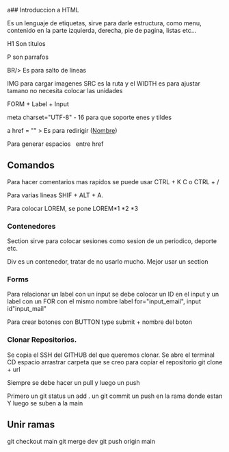 a## Introduccion a HTML

Es un lenguaje de etiquetas, sirve para darle estructura, como menu, contenido en la parte izquierda, derecha, pie de pagina, listas etc...

H1 Son titulos

P son parrafos

BR/> Es para salto de lineas

IMG para cargar imagenes SRC es la ruta y el WIDTH es para ajustar tamano no necesita colocar las unidades

FORM + Label + Input

meta charset="UTF-8" - 16 para que soporte enes y tildes

a href = "" > Es para redirigir 
(<a href ="">Nombre</a>)

Para generar espacios &nbsp; entre href
## Comandos

Para hacer comentarios mas rapidos se puede usar CTRL + K C o CTRL + /

Para varias lineas SHIF + ALT + A.

Para colocar LOREM, se pone LOREM*1 *2 *3

### Contenedores 

Section sirve para colocar sesiones como sesion de un periodico, deporte etc.

Div es un contenedor, tratar de no usarlo mucho. Mejor usar un section


### Forms

Para relacionar un label con un input se debe colocar un ID en el input y un label con un FOR con el mismo nombre label for="input_email", input id"input_mail"

Para crear botones con BUTTON type submit + nombre del boton 

### Clonar Repositorios.

Se copia el SSH del GITHUB del que queremos clonar.
Se abre el terminal
CD espacio arrastrar carpeta que se creo para copiar el repositorio
git clone + url

Siempre se debe hacer un pull y luego un push

Primero un git status
un add .
un git commit 
un push en la rama donde estan
Y luego se suben a la main

## Unir ramas

git checkout main
git merge dev
git push origin main